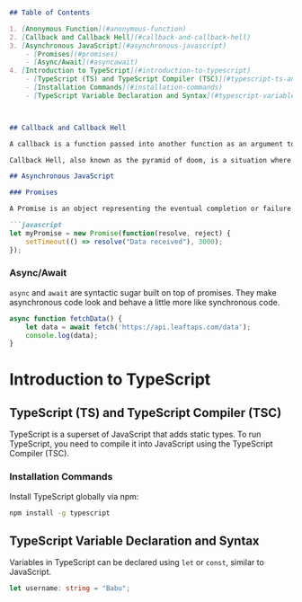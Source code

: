 ```markdown

## Table of Contents

1. [Anonymous Function](#anonymous-function)
2. [Callback and Callback Hell](#callback-and-callback-hell)
3. [Asynchronous JavaScript](#asynchronous-javascript)
    - [Promises](#promises)
    - [Async/Await](#asyncawait)
4. [Introduction to TypeScript](#introduction-to-typescript)
    - [TypeScript (TS) and TypeScript Compiler (TSC)](#typescript-ts-and-typescript-compiler-tsc)
    - [Installation Commands](#installation-commands)
    - [TypeScript Variable Declaration and Syntax](#typescript-variable-declaration-and-syntax)



## Callback and Callback Hell

A callback is a function passed into another function as an argument to be executed later.

Callback Hell, also known as the pyramid of doom, is a situation where callbacks are nested within other callbacks several levels deep, making the code hard to read and maintain.

## Asynchronous JavaScript

### Promises

A Promise is an object representing the eventual completion or failure of an asynchronous operation.

```javascript
let myPromise = new Promise(function(resolve, reject) {
    setTimeout(() => resolve("Data received"), 3000);
});
```

### Async/Await

`async` and `await` are syntactic sugar built on top of promises. They make asynchronous code look and behave a little more like synchronous code.

```javascript
async function fetchData() {
    let data = await fetch('https://api.leaftaps.com/data');
    console.log(data);
}
```

# Introduction to TypeScript

## TypeScript (TS) and TypeScript Compiler (TSC)

TypeScript is a superset of JavaScript that adds static types. To run TypeScript, you need to compile it into JavaScript using the TypeScript Compiler (TSC).

### Installation Commands

Install TypeScript globally via npm:

```bash
npm install -g typescript
```

## TypeScript Variable Declaration and Syntax

Variables in TypeScript can be declared using `let` or `const`, similar to JavaScript.

```typescript
let username: string = "Babu";
```
```